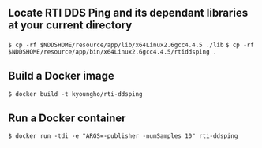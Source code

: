 ## Locate RTI DDS Ping and its dependant libraries at your current directory
`$ cp -rf $NDDSHOME/resource/app/lib/x64Linux2.6gcc4.4.5 ./lib`
`$ cp -rf $NDDSHOME/resource/app/bin/x64Linux2.6gcc4.4.5/rtiddsping .`

## Build a Docker image
`$ docker build -t kyoungho/rti-ddsping`

## Run a Docker container
`$ docker run -tdi -e "ARGS=-publisher -numSamples 10" rti-ddsping`
